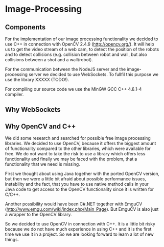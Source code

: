 # Image-Processing

## Components
For the implementation of our image processing functionality we decided to use C++ in connection with OpenCV 2.4.9 (http://opencv.org/). It will help us to get the video stream of a web cam, to detect the position of the robots and to detect collisions (e.g. collision between robot and wall, but also collisions between a shot and a wall/robot).

For the communication between the NodeJS server and the image-processing server we decided to use WebSockets. To fullfil this purpose we use the library XXXXX (TODO!).

For compiling our source code we use the MinGW GCC C++ 4.8.1-4 compiler.

## Why WebSockets


## Why OpenCV and C++
We did some research and searched for possible free image processing libraries. We decided to use OpenCV, because it offers the biggest amount of functionality compared to the other libraries, which were available for free. We do not want to take the risk to use a library which offers less functionality and finally we may be faced with the problem, that a functionality that we need is missing.

First we thought about using Java together with the ported OpenCV version, but then we were a little bit afraid about possible performance issues, instability and the fact, that you have to use native method calls in your Java code to get access to the OpenCV functionality since it is written for C/C++. 

Another possibility would have been C#.NET together with EmguCV (http://www.emgu.com/wiki/index.php/Main_Page). But EmguCV is also just a wrapper to the OpenCV library. 

So we decided to use OpenCV in connection with C++. It is a little bit risky because we do not have much experience in using C++ and it is the first time we use it in a project. So we are looking forward to learn a lot of new things.